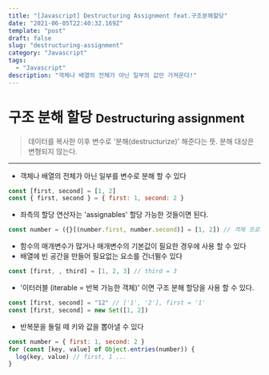 ```yaml
---
title: "[Javascript] Destructuring Assignment feat.구조분해할당"
date: "2021-06-05T22:40:32.169Z"
template: "post"
draft: false
slug: "destructuring-assignment"
category: "Javascript"
tags:
  - "Javascript"
description: "객체나 배열의 전체가 아닌 일부의 값만 가져온다!"
---
```


# 구조 분해 할당 <small>Destructuring assignment</small>

> 데이터를 복사한 이후 변수로 '분해(destructurize)' 해준다는 뜻. 분해 대상은 변형되지 않는다.

---

- 객체나 배열의 전체가 아닌 일부를 변수로 분해 할 수 있다

```javascript
const [first, second] = [1, 2]
const { first, second } = { first: 1, second: 2 }
```

- 좌측의 할당 연산자는 'assignables' 할당 가능한 것들이면 된다.

```javascript
const number = ({}[(number.first, number.second)] = [1, 2]) // 객체 프로퍼티도 가능
```

- 함수의 매개변수가 많거나 매개변수의 기본값이 필요한 경우에 사용 할 수 있다
- 배열에 빈 공간을 만들어 필요없는 요소를 건너뛸수 있다

```javascript
const [first, , third] = [1, 2, 3] // third = 3
```

- '이터러블 (iterable = 반복 가능한 객체)' 이면 구조 분해 할당을 사용 할 수 있다.

```javascript
const [first, second] = "12" // ['1', '2'], first = '1'
const [first, second] = new Set([1, 2])
```

- 반복문을 돌릴 떼 키와 값을 뽑아낼 수 있다

```javascript
const number = { first: 1, second: 2 }
for (const [key, value] of Object.entries(number)) {
  log(key, value) // first, 1 ...
}
```
